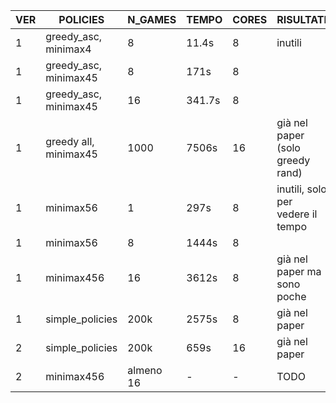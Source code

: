 | VER | POLICIES              | N_GAMES   | TEMPO  | CORES | RISULTATI                         |
| --- | --------------------- | --------- | ------ | ----- | --------------------------------- |
| 1   | greedy_asc, minimax4  | 8         | 11.4s  | 8     | inutili                           |
| 1   | greedy_asc, minimax45 | 8         | 171s   | 8     |                                   |
| 1   | greedy_asc, minimax45 | 16        | 341.7s | 8     |                                   |
| 1   | greedy all, minimax45 | 1000      | 7506s  | 16    | già nel paper (solo greedy rand)  |
| 1   | minimax56             | 1         | 297s   | 8     | inutili, solo per vedere il tempo |
| 1   | minimax56             | 8         | 1444s  | 8     |                                   |
| 1   | minimax456            | 16        | 3612s  | 8     | già nel paper ma sono poche       |
| 1   | simple_policies       | 200k      | 2575s  | 8     | già nel paper                     |
| 2   | simple_policies       | 200k      | 659s   | 16    | già nel paper                     |
| 2   | minimax456            | almeno 16 | -      | -     | TODO                              |

